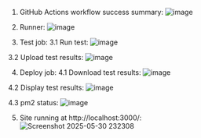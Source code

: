 1. GitHub Actions workflow success summary:
![image](https://github.com/user-attachments/assets/6a7b2715-60ea-403a-ac0d-9045812f859c)


2. Runner:
![image](https://github.com/user-attachments/assets/d4256888-7648-46ca-ac03-0846c717b2da)

3. Test job:
3.1 Run test:
![image](https://github.com/user-attachments/assets/94b01d90-b330-4589-a72f-bb0e7c4fdaa2)

3.2 Upload test results:
![image](https://github.com/user-attachments/assets/c54e1529-0bfa-4534-af13-0365193726f6)


4. Deploy job:
4.1 Download test results:
![image](https://github.com/user-attachments/assets/f00fc0a0-9001-4df5-801d-130ae35500a4)

4.2 Display test results:
![image](https://github.com/user-attachments/assets/f552b06d-fe45-436b-bd4c-23bba98f218e)

4.3 pm2 status:
![image](https://github.com/user-attachments/assets/03e3e134-30a3-40c5-b77b-7e21ef168e50)


5. Site running at http://localhost:3000/:
![Screenshot 2025-05-30 232308](https://github.com/user-attachments/assets/790178e8-c8fa-421d-9425-07d6b72086d4)



